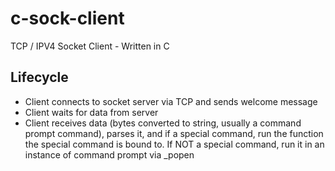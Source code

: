 # c-sock-client

TCP / IPV4 Socket Client - Written in C

## Lifecycle
* Client connects to socket server via TCP and sends welcome message
* Client waits for data from server
* Client receives data (bytes converted to string, usually a command prompt command), parses it, and if a special command, 
run the function the special command is bound to. If NOT a special command, run it in an instance of command prompt via _popen
